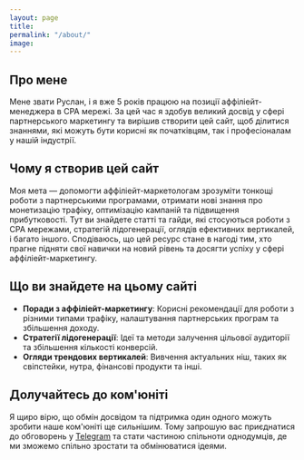 ```yaml
---
layout: page
title:
permalink: "/about/"
image:
---
```


## Про мене

Мене звати Руслан, і я вже 5 років працюю на позиції аффіліейт-менеджера в CPA мережі. За цей час я здобув великий досвід у сфері партнерського маркетингу та вирішив створити цей сайт, щоб ділитися знаннями, які можуть бути корисні як початківцям, так і професіоналам у нашій індустрії.

## Чому я створив цей сайт

Моя мета — допомогти аффіліейт-маркетологам зрозуміти тонкощі роботи з партнерськими програмами, отримати нові знання про монетизацію трафіку, оптимізацію кампаній та підвищення прибутковості. Тут ви знайдете статті та гайди, які стосуються роботи з CPA мережами, стратегій лідогенерації, оглядів ефективних вертикалей, і багато іншого. Сподіваюсь, що цей ресурс стане в нагоді тим, хто прагне підняти свої навички на новий рівень та досягти успіху у сфері аффіліейт-маркетингу.

## Що ви знайдете на цьому сайті

- **Поради з аффіліейт-маркетингу**: Корисні рекомендації для роботи з різними типами трафіку, налаштування партнерських програм та збільшення доходу.
- **Стратегії лідогенерації**: Ідеї та методи залучення цільової аудиторії та збільшення кількості конверсій.
- **Огляди трендових вертикалей**: Вивчення актуальних ніш, таких як свіпстейки, нутра, фінансові продукти та інші.

## Долучайтесь до ком'юніті

Я щиро вірю, що обмін досвідом та підтримка один одного можуть зробити наше ком'юніті ще сильнішим. Тому запрошую вас приєднатися до обговорень у [Telegram](https://t.me/ruslan_affblog) та стати частиною спільноти однодумців, де ми зможемо спільно зростати та обмінюватися ідеями.



